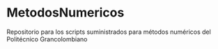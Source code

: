 # MetodosNumericos
Repositorio para los scripts suministrados para métodos numéricos del Politécnico Grancolombiano
